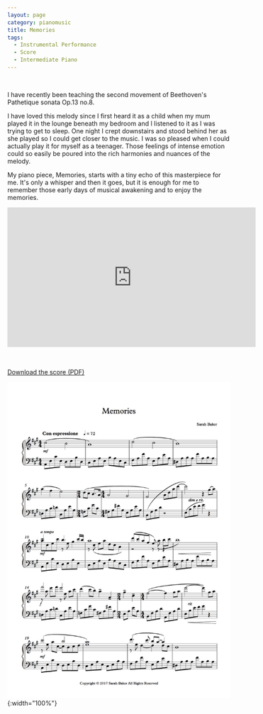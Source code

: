 ```yaml
---
layout: page
category: pianomusic
title: Memories
tags:
  - Instrumental Performance
  - Score
  - Intermediate Piano
---
```

&nbsp;

I have recently been teaching the second movement of Beethoven's Pathetique sonata Op.13 no.8. 

I have loved this melody since I first heard it as a child when my mum played it in the lounge beneath my bedroom and I listened to it as I was trying to get to sleep. One night I crept downstairs and stood behind her as she played so I could get closer to the music. I was so pleased when I could actually play it for myself as a teenager. Those feelings of intense emotion could so easily be poured into the rich harmonies and nuances of the melody.

My piano piece, Memories, starts with a tiny echo of this masterpiece for me. It's only a whisper and then it goes, but it is enough for me to remember those early days of musical awakening and to enjoy the memories.

<iframe width="560" height="315" src="https://www.youtube.com/embed/hr-AuUl-6nU" frameborder="0" allowfullscreen></iframe>

&nbsp;

[Download the score (PDF)](/public/files/memories.pdf)

![Morning Sun score example](/public/images/scores/memories.jpg){:width="100%"}
